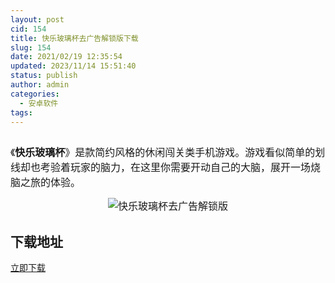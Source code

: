 ```yaml
---
layout: post
cid: 154
title: 快乐玻璃杯去广告解锁版下载
slug: 154
date: 2021/02/19 12:35:54
updated: 2023/11/14 15:51:40
status: publish
author: admin
categories: 
  - 安卓软件
tags: 
---
```



<div alt="潮男心博客 www.cnx0.com" >
				<p><span style="font-size:16px"><img src="https://www.kjsv.com/download/image/2021/02/19/20210219004452_669582.png" alt=""></span></p><p>
	<span style="font-size:16px;">《<strong>快乐玻璃杯</strong>》是款简约风格的休闲闯关类手机游戏。游戏看似简单的划线却也考验着玩家的脑力，在这里你需要开动自己的大脑，展开一场烧脑之旅的体验。</span> 
</p>
<p style="text-align:center;">
	<span style="font-size:16px;"><img src="https://www.kjsv.com/download/image/2021/02/18/20210218184004_182632.png" alt="快乐玻璃杯去广告解锁版" title="快乐玻璃杯去广告解锁版" align="" /><br />
</span> 
</p><h2>下载地址</h2><a target="_block" href="https://wwi.lanzous.com/iMTOmlt74hi">立即下载</a>			</div>
			
